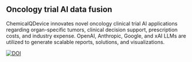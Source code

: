 ## Oncology trial AI data fusion

 
ChemicalQDevice innovates novel oncology clinical trial AI applications regarding organ-specific tumors, clinical decision support, prescription costs, and industry expense. OpenAI, Anthropic, Google, and xAI LLMs are utilized to generate scalable reports, solutions, and visualizations.


[![DOI](https://zenodo.org/badge/DOI/10.5281/zenodo.13273141.svg)](https://doi.org/10.5281/zenodo.13273141)


